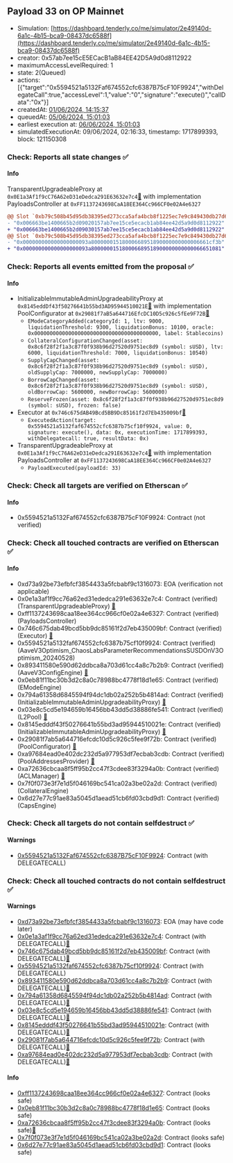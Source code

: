 ## Payload 33 on OP Mainnet

- Simulation: [https://dashboard.tenderly.co/me/simulator/2e49140d-6a1c-4b15-bca9-08437dc6588f](https://dashboard.tenderly.co/me/simulator/2e49140d-6a1c-4b15-bca9-08437dc6588f)
- creator: 0x57ab7ee15cE5ECacB1aB84EE42D5A9d0d8112922
- maximumAccessLevelRequired: 1
- state: 2(Queued)
- actions: [{"target":"0x5594521a5132Faf674552cfc6387B75cF10F9924","withDelegateCall":true,"accessLevel":1,"value":"0","signature":"execute()","callData":"0x"}]
- createdAt: [01/06/2024, 14:15:37](https://optimistic.etherscan.io/tx/0xd563bf4a0ade026464fdb1aaa34004483942c993b0fe50d3fcec2d7db7b6b937)
- queuedAt: [05/06/2024, 15:01:03](https://optimistic.etherscan.io/tx/0xeb4600fa68e05d9291b4ce3cd7c66e1a829c0345752641c866aaf6a6b9aed8e2)
- earliest execution at: [06/06/2024, 15:01:03](https://www.epochconverter.com/countdown?q=1717686063)
- simulatedExecutionAt: 09/06/2024, 02:16:33, timestamp: 1717899393, block: 121150308
### Check: Reports all state changes :white_check_mark:

#### Info


TransparentUpgradeableProxy at `0x0E1a3Af1f9cC76A62eD31eDedca291E63632e7c4`[:ghost:](https://github.com/bgd-labs/aave-address-book "GovernanceV3Optimism.PAYLOADS_CONTROLLER") with implementation PayloadsController at `0xFF1137243698CaA18EE364Cc966CF0e02A4e6327`
```diff
@@ Slot `0xb79c508b45d95db38395ed273cca5afa4bcb8f1225ec7e9c849430db27d6f0fe` @@
- "0x006663be1400665b2d09020157ab7ee15ce5ecacb1ab84ee42d5a9d0d8112922"
+ "0x006663be1400665b2d09030157ab7ee15ce5ecacb1ab84ee42d5a9d0d8112922"
@@ Slot `0xb79c508b45d95db38395ed273cca5afa4bcb8f1225ec7e9c849430db27d6f0ff` @@
- "0x000000000000000000093a80000001518000668951890000000000006661cf3b"
+ "0x000000000000000000093a800000015180006689518900000000000066651081"
```


### Check: Reports all events emitted from the proposal :white_check_mark:

#### Info

- InitializableImmutableAdminUpgradeabilityProxy at `0x8145eddDf43f50276641b55bd3AD95944510021E`[:ghost:](https://github.com/bgd-labs/aave-address-book "AaveV3Optimism.POOL_CONFIGURATOR") with implementation PoolConfigurator at `0x29081f7aB5a644716EfcDC10D5c926c5fEe9F72B`[:ghost:](https://github.com/bgd-labs/aave-address-book "AaveV3Optimism.POOL_CONFIGURATOR_IMPL")
  - `EModeCategoryAdded(categoryId: 1, ltv: 9000, liquidationThreshold: 9300, liquidationBonus: 10100, oracle: 0x0000000000000000000000000000000000000000, label: Stablecoins)`
  - `CollateralConfigurationChanged(asset: 0x8c6f28f2f1a3c87f0f938b96d27520d9751ec8d9 (symbol: sUSD), ltv: 6000, liquidationThreshold: 7000, liquidationBonus: 10540)`
  - `SupplyCapChanged(asset: 0x8c6f28f2f1a3c87f0f938b96d27520d9751ec8d9 (symbol: sUSD), oldSupplyCap: 7000000, newSupplyCap: 7000000)`
  - `BorrowCapChanged(asset: 0x8c6f28f2f1a3c87f0f938b96d27520d9751ec8d9 (symbol: sUSD), oldBorrowCap: 5600000, newBorrowCap: 5600000)`
  - `ReserveFrozen(asset: 0x8c6f28f2f1a3c87f0f938b96d27520d9751ec8d9 (symbol: sUSD), frozen: false)`
- Executor at `0x746c675dAB49Bcd5BB9Dc85161f2d7Eb435009bf`[:ghost:](https://github.com/bgd-labs/aave-address-book "AaveV3Optimism.ACL_ADMIN, GovernanceV3Optimism.EXECUTOR_LVL_1")
  - `ExecutedAction(target: 0x5594521a5132faf674552cfc6387b75cf10f9924, value: 0, signature: execute(), data: 0x, executionTime: 1717899393, withDelegatecall: true, resultData: 0x)`
- TransparentUpgradeableProxy at `0x0E1a3Af1f9cC76A62eD31eDedca291E63632e7c4`[:ghost:](https://github.com/bgd-labs/aave-address-book "GovernanceV3Optimism.PAYLOADS_CONTROLLER") with implementation PayloadsController at `0xFF1137243698CaA18EE364Cc966CF0e02A4e6327`
  - `PayloadExecuted(payloadId: 33)`

### Check: Check all targets are verified on Etherscan :white_check_mark:

#### Info

- 0x5594521a5132Faf674552cfc6387B75cF10F9924: Contract (not verified) 

### Check: Check all touched contracts are verified on Etherscan :white_check_mark:

#### Info

- 0xd73a92be73efbfcf3854433a5fcbabf9c1316073: EOA (verification not applicable)
- 0x0e1a3af1f9cc76a62ed31ededca291e63632e7c4: Contract (verified) (TransparentUpgradeableProxy) [:ghost:](https://github.com/bgd-labs/aave-address-book "GovernanceV3Optimism.PAYLOADS_CONTROLLER")
- 0xff1137243698caa18ee364cc966cf0e02a4e6327: Contract (verified) (PayloadsController) 
- 0x746c675dab49bcd5bb9dc85161f2d7eb435009bf: Contract (verified) (Executor) [:ghost:](https://github.com/bgd-labs/aave-address-book "AaveV3Optimism.ACL_ADMIN, GovernanceV3Optimism.EXECUTOR_LVL_1")
- 0x5594521a5132faf674552cfc6387b75cf10f9924: Contract (verified) (AaveV3Optimism_ChaosLabsParameterRecommendationsSUSDOnV3Optimism_20240528) 
- 0x893411580e590d62ddbca8a703d61cc4a8c7b2b9: Contract (verified) (AaveV3ConfigEngine) [:ghost:](https://github.com/bgd-labs/aave-address-book "AaveV3Optimism.CONFIG_ENGINE")
- 0x0eb81f11bc30b3d2c8a0c78988bc4778f18d1e65: Contract (verified) (EModeEngine) 
- 0x794a61358d6845594f94dc1db02a252b5b4814ad: Contract (verified) (InitializableImmutableAdminUpgradeabilityProxy) [:ghost:](https://github.com/bgd-labs/aave-address-book "AaveV3Optimism.POOL")
- 0x03e8c5cd5e194659b16456bb43dd5d38886fe541: Contract (verified) (L2Pool) [:ghost:](https://github.com/bgd-labs/aave-address-book "AaveV3Optimism.POOL_IMPL")
- 0x8145edddf43f50276641b55bd3ad95944510021e: Contract (verified) (InitializableImmutableAdminUpgradeabilityProxy) [:ghost:](https://github.com/bgd-labs/aave-address-book "AaveV3Optimism.POOL_CONFIGURATOR")
- 0x29081f7ab5a644716efcdc10d5c926c5fee9f72b: Contract (verified) (PoolConfigurator) [:ghost:](https://github.com/bgd-labs/aave-address-book "AaveV3Optimism.POOL_CONFIGURATOR_IMPL")
- 0xa97684ead0e402dc232d5a977953df7ecbab3cdb: Contract (verified) (PoolAddressesProvider) [:ghost:](https://github.com/bgd-labs/aave-address-book "AaveV3Optimism.POOL_ADDRESSES_PROVIDER")
- 0xa72636cbcaa8f5ff95b2cc47f3cdee83f3294a0b: Contract (verified) (ACLManager) [:ghost:](https://github.com/bgd-labs/aave-address-book "AaveV3Optimism.ACL_MANAGER")
- 0x7f0f073e3f7e1d5f046169bc541ca02a3be02a2d: Contract (verified) (CollateralEngine) 
- 0x6d27e77c91ae83a5045d1aead51cb6fd03cbd9d1: Contract (verified) (CapsEngine) 

### Check: Check all targets do not contain selfdestruct :white_check_mark:

#### Warnings

- [0x5594521a5132Faf674552cfc6387B75cF10F9924](https://optimistic.etherscan.io/address/0x5594521a5132Faf674552cfc6387B75cF10F9924): Contract (with DELEGATECALL)

### Check: Check all touched contracts do not contain selfdestruct :white_check_mark:

#### Warnings

- [0xd73a92be73efbfcf3854433a5fcbabf9c1316073](https://optimistic.etherscan.io/address/0xd73a92be73efbfcf3854433a5fcbabf9c1316073): EOA (may have code later)
- [0x0e1a3af1f9cc76a62ed31ededca291e63632e7c4](https://optimistic.etherscan.io/address/0x0e1a3af1f9cc76a62ed31ededca291e63632e7c4): Contract (with DELEGATECALL)[:ghost:](https://github.com/bgd-labs/aave-address-book "GovernanceV3Optimism.PAYLOADS_CONTROLLER")
- [0x746c675dab49bcd5bb9dc85161f2d7eb435009bf](https://optimistic.etherscan.io/address/0x746c675dab49bcd5bb9dc85161f2d7eb435009bf): Contract (with DELEGATECALL)[:ghost:](https://github.com/bgd-labs/aave-address-book "AaveV3Optimism.ACL_ADMIN, GovernanceV3Optimism.EXECUTOR_LVL_1")
- [0x5594521a5132faf674552cfc6387b75cf10f9924](https://optimistic.etherscan.io/address/0x5594521a5132faf674552cfc6387b75cf10f9924): Contract (with DELEGATECALL)
- [0x893411580e590d62ddbca8a703d61cc4a8c7b2b9](https://optimistic.etherscan.io/address/0x893411580e590d62ddbca8a703d61cc4a8c7b2b9): Contract (with DELEGATECALL)[:ghost:](https://github.com/bgd-labs/aave-address-book "AaveV3Optimism.CONFIG_ENGINE")
- [0x794a61358d6845594f94dc1db02a252b5b4814ad](https://optimistic.etherscan.io/address/0x794a61358d6845594f94dc1db02a252b5b4814ad): Contract (with DELEGATECALL)[:ghost:](https://github.com/bgd-labs/aave-address-book "AaveV3Optimism.POOL")
- [0x03e8c5cd5e194659b16456bb43dd5d38886fe541](https://optimistic.etherscan.io/address/0x03e8c5cd5e194659b16456bb43dd5d38886fe541): Contract (with DELEGATECALL)[:ghost:](https://github.com/bgd-labs/aave-address-book "AaveV3Optimism.POOL_IMPL")
- [0x8145edddf43f50276641b55bd3ad95944510021e](https://optimistic.etherscan.io/address/0x8145edddf43f50276641b55bd3ad95944510021e): Contract (with DELEGATECALL)[:ghost:](https://github.com/bgd-labs/aave-address-book "AaveV3Optimism.POOL_CONFIGURATOR")
- [0x29081f7ab5a644716efcdc10d5c926c5fee9f72b](https://optimistic.etherscan.io/address/0x29081f7ab5a644716efcdc10d5c926c5fee9f72b): Contract (with DELEGATECALL)[:ghost:](https://github.com/bgd-labs/aave-address-book "AaveV3Optimism.POOL_CONFIGURATOR_IMPL")
- [0xa97684ead0e402dc232d5a977953df7ecbab3cdb](https://optimistic.etherscan.io/address/0xa97684ead0e402dc232d5a977953df7ecbab3cdb): Contract (with DELEGATECALL)[:ghost:](https://github.com/bgd-labs/aave-address-book "AaveV3Optimism.POOL_ADDRESSES_PROVIDER")

#### Info

- [0xff1137243698caa18ee364cc966cf0e02a4e6327](https://optimistic.etherscan.io/address/0xff1137243698caa18ee364cc966cf0e02a4e6327): Contract (looks safe)
- [0x0eb81f11bc30b3d2c8a0c78988bc4778f18d1e65](https://optimistic.etherscan.io/address/0x0eb81f11bc30b3d2c8a0c78988bc4778f18d1e65): Contract (looks safe)
- [0xa72636cbcaa8f5ff95b2cc47f3cdee83f3294a0b](https://optimistic.etherscan.io/address/0xa72636cbcaa8f5ff95b2cc47f3cdee83f3294a0b): Contract (looks safe)[:ghost:](https://github.com/bgd-labs/aave-address-book "AaveV3Optimism.ACL_MANAGER")
- [0x7f0f073e3f7e1d5f046169bc541ca02a3be02a2d](https://optimistic.etherscan.io/address/0x7f0f073e3f7e1d5f046169bc541ca02a3be02a2d): Contract (looks safe)
- [0x6d27e77c91ae83a5045d1aead51cb6fd03cbd9d1](https://optimistic.etherscan.io/address/0x6d27e77c91ae83a5045d1aead51cb6fd03cbd9d1): Contract (looks safe)

